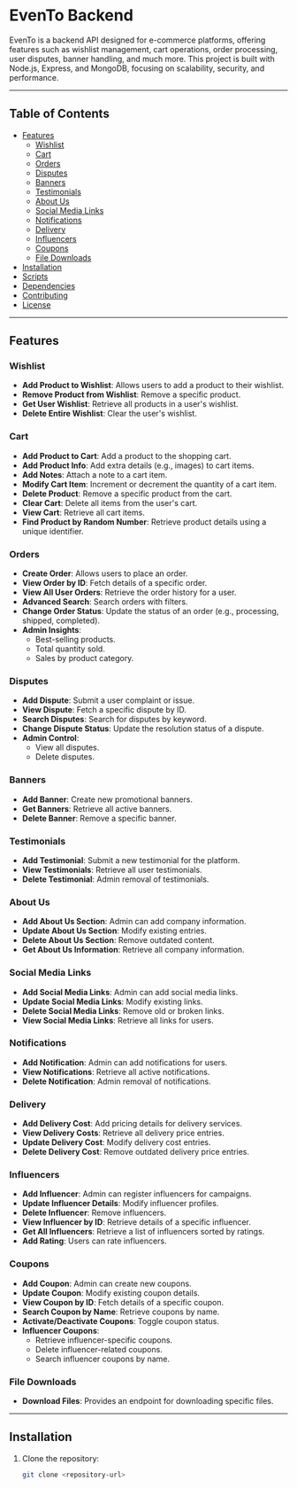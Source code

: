 # EvenTo Backend

EvenTo is a backend API designed for e-commerce platforms, offering features such as wishlist management, cart operations, order processing, user disputes, banner handling, and much more. This project is built with Node.js, Express, and MongoDB, focusing on scalability, security, and performance.

---

## Table of Contents

- [Features](#features)
  - [Wishlist](#wishlist)
  - [Cart](#cart)
  - [Orders](#orders)
  - [Disputes](#disputes)
  - [Banners](#banners)
  - [Testimonials](#testimonials)
  - [About Us](#about-us)
  - [Social Media Links](#social-media-links)
  - [Notifications](#notifications)
  - [Delivery](#delivery)
  - [Influencers](#influencers)
  - [Coupons](#coupons)
  - [File Downloads](#file-downloads)
- [Installation](#installation)
- [Scripts](#scripts)
- [Dependencies](#dependencies)
- [Contributing](#contributing)
- [License](#license)

---

## Features

### Wishlist
- **Add Product to Wishlist**: Allows users to add a product to their wishlist.
- **Remove Product from Wishlist**: Remove a specific product.
- **Get User Wishlist**: Retrieve all products in a user's wishlist.
- **Delete Entire Wishlist**: Clear the user's wishlist.

### Cart
- **Add Product to Cart**: Add a product to the shopping cart.
- **Add Product Info**: Add extra details (e.g., images) to cart items.
- **Add Notes**: Attach a note to a cart item.
- **Modify Cart Item**: Increment or decrement the quantity of a cart item.
- **Delete Product**: Remove a specific product from the cart.
- **Clear Cart**: Delete all items from the user's cart.
- **View Cart**: Retrieve all cart items.
- **Find Product by Random Number**: Retrieve product details using a unique identifier.

### Orders
- **Create Order**: Allows users to place an order.
- **View Order by ID**: Fetch details of a specific order.
- **View All User Orders**: Retrieve the order history for a user.
- **Advanced Search**: Search orders with filters.
- **Change Order Status**: Update the status of an order (e.g., processing, shipped, completed).
- **Admin Insights**:
  - Best-selling products.
  - Total quantity sold.
  - Sales by product category.

### Disputes
- **Add Dispute**: Submit a user complaint or issue.
- **View Dispute**: Fetch a specific dispute by ID.
- **Search Disputes**: Search for disputes by keyword.
- **Change Dispute Status**: Update the resolution status of a dispute.
- **Admin Control**:
  - View all disputes.
  - Delete disputes.

### Banners
- **Add Banner**: Create new promotional banners.
- **Get Banners**: Retrieve all active banners.
- **Delete Banner**: Remove a specific banner.

### Testimonials
- **Add Testimonial**: Submit a new testimonial for the platform.
- **View Testimonials**: Retrieve all user testimonials.
- **Delete Testimonial**: Admin removal of testimonials.

### About Us
- **Add About Us Section**: Admin can add company information.
- **Update About Us Section**: Modify existing entries.
- **Delete About Us Section**: Remove outdated content.
- **Get About Us Information**: Retrieve all company information.

### Social Media Links
- **Add Social Media Links**: Admin can add social media links.
- **Update Social Media Links**: Modify existing links.
- **Delete Social Media Links**: Remove old or broken links.
- **View Social Media Links**: Retrieve all links for users.

### Notifications
- **Add Notification**: Admin can add notifications for users.
- **View Notifications**: Retrieve all active notifications.
- **Delete Notification**: Admin removal of notifications.

### Delivery
- **Add Delivery Cost**: Add pricing details for delivery services.
- **View Delivery Costs**: Retrieve all delivery price entries.
- **Update Delivery Cost**: Modify delivery cost entries.
- **Delete Delivery Cost**: Remove outdated delivery price entries.

### Influencers
- **Add Influencer**: Admin can register influencers for campaigns.
- **Update Influencer Details**: Modify influencer profiles.
- **Delete Influencer**: Remove influencers.
- **View Influencer by ID**: Retrieve details of a specific influencer.
- **Get All Influencers**: Retrieve a list of influencers sorted by ratings.
- **Add Rating**: Users can rate influencers.

### Coupons
- **Add Coupon**: Admin can create new coupons.
- **Update Coupon**: Modify existing coupon details.
- **View Coupon by ID**: Fetch details of a specific coupon.
- **Search Coupon by Name**: Retrieve coupons by name.
- **Activate/Deactivate Coupons**: Toggle coupon status.
- **Influencer Coupons**:
  - Retrieve influencer-specific coupons.
  - Delete influencer-related coupons.
  - Search influencer coupons by name.

### File Downloads
- **Download Files**: Provides an endpoint for downloading specific files.

---

## Installation

1. Clone the repository:
   ```bash
   git clone <repository-url>
